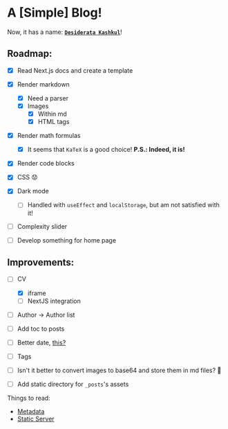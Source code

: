 # A [Simple] Blog!

Now, it has a name: [**`Desiderata Kashkul`**](https://mohsenhariri.github.io/)!

## Roadmap:
- [X] Read Next.js docs and create a template
- [X] Render markdown
  - [X] Need a parser
  - [X] Images
    - [X] Within md
    - [X] HTML tags
- [X] Render math formulas
  - [X] It seems that `KaTeX` is a good choice! **P.S.: Indeed, it is!**
- [X] Render code blocks
- [X] CSS 😟
- [X] Dark mode
  - [ ] Handled with `useEffect` and `localStorage`, but am not satisfied with it!
- [ ] Complexity slider
- [ ] Develop something for home page


## Improvements:
- [ ] CV
  - [X] iframe
  - [ ] NextJS integration 
- [ ] Author -> Author list
- [ ] Add toc to posts
- [ ] Better date, [this?](https://date-fns.org/)
- [ ] Tags
- [ ] Isn't it better to convert images to base64 and store them in md files? 🤔
- [ ] Add static directory for `_posts`'s assets


Things to read:
- [Metadata](https://nextjs.org/docs/canary/app/api-reference/functions/generate-metadata)
- [Static Server](https://nextjs.org/docs/canary/app/building-your-application/deploying/static-exports)